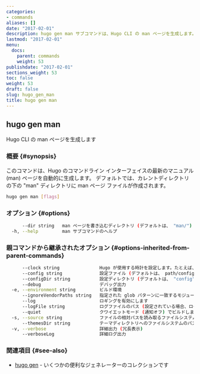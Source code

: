 ```yaml
---
categories:
- commands
aliases: []
date: "2017-02-01"
description: hugo gen man サブコマンドは、Hugo CLI の man ページを生成します。
lastmod: "2017-02-01"
menu:
  docs:
    parent: commands
    weight: 53
publishdate: "2017-02-01"
sections_weight: 53
toc: false
weight: 53
draft: false
slug: hugo_gen_man
title: hugo gen man
---
```

## hugo gen man

Hugo CLI の man ページを生成します

### 概要 {#synopsis}

このコマンドは、Hugo のコマンドライン インターフェイスの最新のマニュアル (man) ページを自動的に生成します。 デフォルトでは、カレントディレクトリの下の "man" ディレクトリに man ページ ファイルが作成されます。

```bash
hugo gen man [flags]
```

### オプション {#options}

```bash
      --dir string   man ページを書き込むディレクトリ (デフォルトは、 "man/")
  -h, --help         man サブコマンドのヘルプ
```

### 親コマンドから継承されたオプション {#options-inherited-from-parent-commands}

```bash
      --clock string               Hugo が使用する時計を設定します。たとえば、 --clock 2021-11-06T22:30:00.00+09:00
      --config string              設定ファイル (デフォルトは、 path/config.yaml|json|toml)
      --configDir string           設定ディレクトリ (デフォルトは、 "config")
      --debug                      デバッグ出力
  -e, --environment string         ビルド環境
      --ignoreVendorPaths string   指定された glob パターンに一致するモジュールパスの _vendor を無視します
      --log                        ロギングを有効にします
      --logFile string             ログファイルのパス (設定されている場合、ログが自動的に有効になります)
      --quiet                      クワイエットモード (通知オフ) でビルドします
  -s, --source string              ファイルの相対パスを読み取るファイルシステムのパス
      --themesDir string           テーマディレクトリへのファイルシステムのパス
  -v, --verbose                    詳細出力 (冗長表示)
      --verboseLog                 詳細ログ出力
```

### 関連項目 {#see-also}

* [hugo gen](/commands/hugo_gen/)	 - いくつかの便利なジェネレーターのコレクションです

